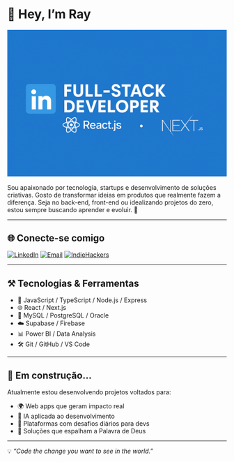 # 👋 Hey, I’m Ray

<div align="center">

![Banner](https://github.com/Rayjay-8/Rayjay-8/blob/main/banner2025.png)

</div>

Sou apaixonado por tecnologia, startups e desenvolvimento de soluções criativas. Gosto de transformar ideias em produtos que realmente fazem a diferença. Seja no back-end, front-end ou idealizando projetos do zero, estou sempre buscando aprender e evoluir. 🚀

---

## 🌐 Conecte-se comigo

[![LinkedIn](https://img.shields.io/badge/-LinkedIn-0A66C2?style=flat-square&logo=linkedin&logoColor=white)](https://www.linkedin.com/in/rayarruda/)
[![Email](https://img.shields.io/badge/-Gmail-D14836?style=flat-square&logo=gmail&logoColor=white)](mailto:rayarruda9876@gmail.com)
[![IndieHackers](https://img.shields.io/badge/-IndieHackers-0f172a?style=flat-square&logo=indie-hackers&logoColor=white)](https://www.indiehackers.com/RayArruda)

---

## ⚒️ Tecnologias & Ferramentas

- 🚀 JavaScript / TypeScript / Node.js / Express
- 🌐 React / Next.js
- 💾 MySQL / PostgreSQL / Oracle
- ☁️ Supabase / Firebase
- 📊 Power BI / Data Analysis
- 🛠️ Git / GitHub / VS Code

---

## 📌 Em construção...

Atualmente estou desenvolvendo projetos voltados para:
- 🌍 Web apps que geram impacto real
- 🧠 IA aplicada ao desenvolvimento
- 📅 Plataformas com desafios diários para devs
- 🙏 Soluções que espalham a Palavra de Deus

---

💡 *“Code the change you want to see in the world.”*

